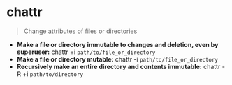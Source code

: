 # chattr
> Change attributes of files or directories
- **Make a file or directory immutable to changes and deletion, even by superuser:**
chattr +i `path/to/file_or_directory`
- **Make a file or directory mutable:**
chattr -i `path/to/file_or_directory`
- **Recursively make an entire directory and contents immutable:**
chattr -R +i `path/to/directory`

